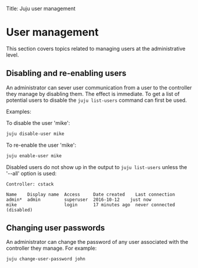 Title: Juju user management


# User management

This section covers topics related to managing users at the administrative
level.


## Disabling and re-enabling users

An administrator can sever user communication from a user to the controller
they manage by disabling them. The effect is immediate. To get a list of
potential users to disable the `juju list-users` command can first be used.

Examples:

To disable the user 'mike':

```bash
juju disable-user mike
```

To re-enable the user 'mike':

```bash
juju enable-user mike
```

Disabled users do not show up in the output to `juju list-users` unless the
'--all' option is used:

<!-- JUJUVERSION: 2.0.1-genericlinux-amd64 -->
<!-- JUJUCOMMAND: juju list-users --all -->

```no-highlight
Controller: cstack

Name    Display name  Access     Date created    Last connection
admin*  admin         superuser  2016-10-12    just now
mike                  login      17 minutes ago  never connected (disabled)
```
## Changing user passwords

An administrator can change the password of any user associated with the
controller they manage. For example:

```bash
juju change-user-password john
```
